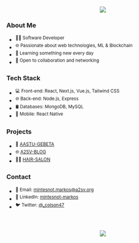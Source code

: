 <h1 align="center">
    <img src="https://readme-typing-svg.herokuapp.com/?font=Righteous&size=35&center=true&vCenter=true&width=500&height=70&duration=4000&lines=Hi+There!+👋;+I'm+Mintesnot+Markos!;" />
</h1>

<!-- Introduction -->
### About Me

- <sup> 👨‍💻 Software Developer</sup>
- <sup>🌐 Passionate about web technologies, ML & Blockchain</sup>
- <sup> 🌱 Learning something new every day</sup>
- <sup> 💬 Open to collaboration and networking</sup>

<!-- Technologies -->
### Tech Stack
- <sup>💻 Front-end: React, Next.js, Vue.js, Tailwind CSS</sup>
- <sup>🌐 Back-end: Node.js, Express</sup>
- <sup>🛢️ Databases: MongoDB, MySQL</sup>
- <sup>📱 Mobile: React Native</sup>


<!-- Projects -->
### Projects
- <sup>🥓 [AASTU-GEBETA](link-to-project-1)</sup>
- <sup>🌐 [A2SV-BLOG](link-to-project-2)</sup>
- <sup>👩‍🦰 [HAIR-SALON](link-to-project-3)</sup>

<!-- Contact -->
### Contact
- <sup>📧 Email: mintesnot.markos@a2sv.org</sup>
- <sup>🔗 LinkedIn: [mintesnot-markos](https://www.linkedin.com/in/mintesnot-markos/)</sup>
- <sup>🐦 Twitter: [@_colson47](https://twitter.com/_colson47)</sup>
<br/>
<h3 align="center">
    <img src="https://readme-typing-svg.herokuapp.com/?font=Righteous&size=25&center=true&vCenter=true&width=500&height=70&duration=4000&lines=Thanks+for+visiting!+✌️;+Shoot+me+a+message+on+Linkedin!;I'm+always+down+to+collab+:)">
</h3>
